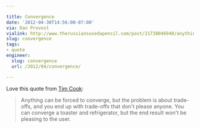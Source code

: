 ```yaml
---

title: Convergence
date: '2012-04-30T14:56:00-07:00'
via: Dan Provost
vialink: http://www.therussiansusedapencil.com/post/21738046940/anything-can-be-forced-to-converge-but-the
slug: convergence
tags:
- quote
engineer:
  slug: convergence
  url: /2012/04/convergence/

---
```


Love this quote from [Tim Cook](http://www.macstories.net/news/apple-q2-2012-results-39-2-billion-revenue-35-1-million-iphones-11-8-million-ipads-sold/):

> Anything can be forced to converge, but the problem is about trade-offs, and you end up with trade-offs that don't please anyone. You can converge a toaster and refrigerator, but the end result won't be pleasing to the user.